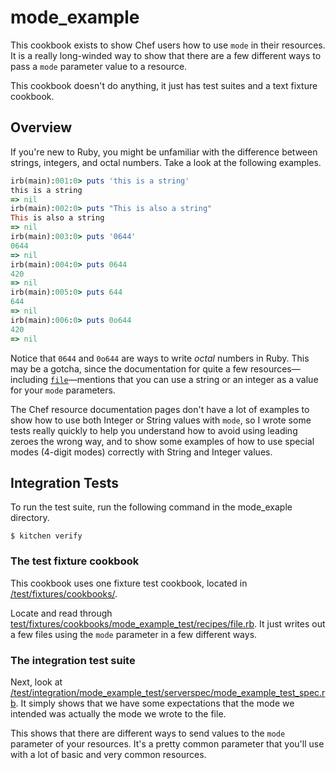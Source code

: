 # mode_example

This cookbook exists to show Chef users how to use `mode` in their resources. It is a really long-winded way to show that there are a few different ways to pass a `mode` parameter value to a resource.

This cookbook doesn't do anything, it just has test suites and a text fixture cookbook.

## Overview

If you're new to Ruby, you might be unfamiliar with the difference between strings, integers, and octal numbers. Take a look at the following examples.

```ruby
irb(main):001:0> puts 'this is a string'
this is a string
=> nil
irb(main):002:0> puts "This is also a string"
This is also a string
=> nil
irb(main):003:0> puts '0644'
0644
=> nil
irb(main):004:0> puts 0644
420
=> nil
irb(main):005:0> puts 644
644
=> nil
irb(main):006:0> puts 0o644
420
=> nil
```

Notice that `0644` and `0o644` are ways to write *octal* numbers in Ruby. This may be a gotcha, since the documentation for quite a few resources—including [`file`](https://docs.chef.io/resource_file.html)—mentions that you can use a string or an integer as a value for your `mode` parameters.

The Chef resource documentation pages don't have a lot of examples to show how to use both Integer or String values with `mode`, so I wrote some tests really quickly to help you understand how to avoid using leading zeroes the wrong way, and to show some examples of how to use special modes (4-digit modes) correctly with String and Integer values.

## Integration Tests

To run the test suite, run the following command in the mode_exaple directory.

```shell
$ kitchen verify
```

### The test fixture cookbook

This cookbook uses one fixture test cookbook, located in [/test/fixtures/cookbooks/](https://github.com/kevindickerson/mode_example/test/fixtures/cookbooks).

Locate and read through [test/fixtures/cookbooks/mode_example_test/recipes/file.rb](https://github.com/kevindickerson/mode/test/fixtures/cookbooks/mode_example/test/fixtures/cookbooks/mode_example_test/recipes/file.rb). It just writes out a few files using the `mode` parameter in a few different ways.

### The integration test suite

Next, look at [/test/integration/mode_example_test/serverspec/mode_example_test_spec.rb](https://github.com/kevindickerson/mode/test/integration/mode_example_test/serverspec/mode_example_test_spec.rb). It simply shows that we have some expectations that the mode we intended was actually the mode we wrote to the file.

This shows that there are different ways to send values to the `mode` parameter of your resources. It's a pretty common parameter that you'll use with a lot of basic and very common resources.
